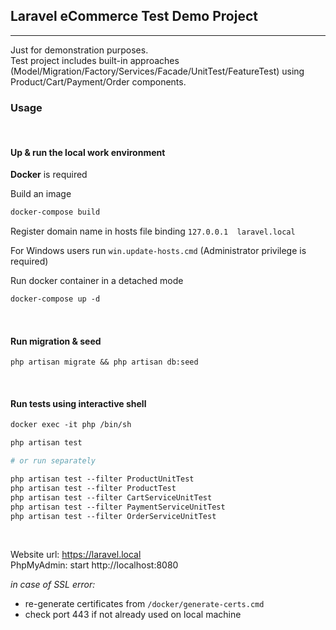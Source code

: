 ## Laravel eCommerce Test Demo Project
-- -
Just for demonstration purposes.<br>
Test project includes built-in approaches (Model/Migration/Factory/Services/Facade/UnitTest/FeatureTest) using Product/Cart/Payment/Order components.

### Usage

<br>

#### Up & run the local work environment
**Docker** is required

Build an image
```dockerfile
docker-compose build
```

Register domain name in hosts file binding `127.0.0.1  laravel.local`

For Windows users run `win.update-hosts.cmd` (Administrator privilege is required)

Run docker container in a detached mode
```dockerfile
docker-compose up -d
```

<br>

#### Run migration & seed
```shell
php artisan migrate && php artisan db:seed 
```

<br>

#### Run tests using interactive shell
```dockerfile
docker exec -it php /bin/sh

php artisan test

# or run separately

php artisan test --filter ProductUnitTest
php artisan test --filter ProductTest
php artisan test --filter CartServiceUnitTest
php artisan test --filter PaymentServiceUnitTest
php artisan test --filter OrderServiceUnitTest
```

<br>

Website url: https://laravel.local <br>
PhpMyAdmin: start http://localhost:8080

<cite>in case of SSL error:</cite> 
- re-generate certificates from `/docker/generate-certs.cmd`
- check port 443 if not already used on local machine

<br>

